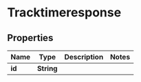 

# Tracktimeresponse


## Properties

| Name | Type | Description | Notes |
|------------ | ------------- | ------------- | -------------|
|**id** | **String** |  |  |



